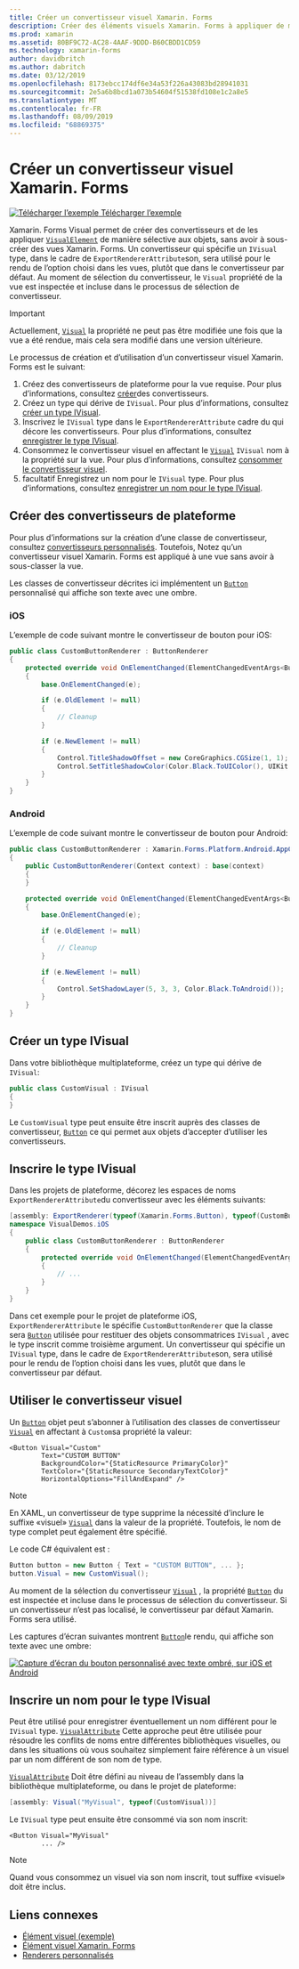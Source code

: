 ```yaml
---
title: Créer un convertisseur visuel Xamarin. Forms
description: Créer des éléments visuels Xamarin. Forms à appliquer de manière sélective aux objets VisualElement, sans avoir à reclasser les vues Xamarin. Forms.
ms.prod: xamarin
ms.assetid: 80BF9C72-AC28-4AAF-9DDD-B60CBDD1CD59
ms.technology: xamarin-forms
author: davidbritch
ms.author: dabritch
ms.date: 03/12/2019
ms.openlocfilehash: 8173ebcc174df6e34a53f226a43083bd28941031
ms.sourcegitcommit: 2e5a6b8bcd1a073b54604f51538fd108e1c2a8e5
ms.translationtype: MT
ms.contentlocale: fr-FR
ms.lasthandoff: 08/09/2019
ms.locfileid: "68869375"
---
```

# <a name="create-a-xamarinforms-visual-renderer"></a>Créer un convertisseur visuel Xamarin. Forms

[![Télécharger l’exemple](~/media/shared/download.png) Télécharger l’exemple](https://docs.microsoft.com/samples/xamarin/xamarin-forms-samples/userinterface-visualdemos)

Xamarin. Forms Visual permet de créer des convertisseurs et de les appliquer [`VisualElement`](xref:Xamarin.Forms.VisualElement) de manière sélective aux objets, sans avoir à sous-créer des vues Xamarin. Forms. Un convertisseur qui spécifie un `IVisual` type, dans le cadre de `ExportRendererAttribute`son, sera utilisé pour le rendu de l’option choisi dans les vues, plutôt que dans le convertisseur par défaut. Au moment de sélection du convertisseur, le `Visual` propriété de la vue est inspectée et incluse dans le processus de sélection de convertisseur.

> [!IMPORTANT]
> Actuellement, [`Visual`](xref:Xamarin.Forms.VisualElement.Visual) la propriété ne peut pas être modifiée une fois que la vue a été rendue, mais cela sera modifié dans une version ultérieure.

Le processus de création et d’utilisation d’un convertisseur visuel Xamarin. Forms est le suivant:

1. Créez des convertisseurs de plateforme pour la vue requise. Pour plus d’informations, consultez [créer](#create-platform-renderers)des convertisseurs.
1. Créez un type qui dérive de `IVisual`. Pour plus d’informations, consultez [créer un type IVisual](#create-an-ivisual-type).
1. Inscrivez le `IVisual` type dans le `ExportRendererAttribute` cadre du qui décore les convertisseurs. Pour plus d’informations, consultez [enregistrer le type IVisual](#register-the-ivisual-type).
1. Consommez le convertisseur visuel en affectant le [`Visual`](xref:Xamarin.Forms.VisualElement.Visual) `IVisual` nom à la propriété sur la vue. Pour plus d’informations, consultez [consommer le convertisseur visuel](#consume-the-visual-renderer).
1. facultatif Enregistrez un nom pour le `IVisual` type. Pour plus d’informations, consultez [enregistrer un nom pour le type IVisual](#register-a-name-for-the-ivisual-type).

## <a name="create-platform-renderers"></a>Créer des convertisseurs de plateforme

Pour plus d’informations sur la création d’une classe de convertisseur, consultez [convertisseurs personnalisés](~/xamarin-forms/app-fundamentals/custom-renderer/index.md). Toutefois, Notez qu’un convertisseur visuel Xamarin. Forms est appliqué à une vue sans avoir à sous-classer la vue.

Les classes de convertisseur décrites ici implémentent un [`Button`](xref:Xamarin.Forms.Button) personnalisé qui affiche son texte avec une ombre.

### <a name="ios"></a>iOS

L’exemple de code suivant montre le convertisseur de bouton pour iOS:

```csharp
public class CustomButtonRenderer : ButtonRenderer
{
    protected override void OnElementChanged(ElementChangedEventArgs<Button> e)
    {
        base.OnElementChanged(e);

        if (e.OldElement != null)
        {
            // Cleanup
        }

        if (e.NewElement != null)
        {
            Control.TitleShadowOffset = new CoreGraphics.CGSize(1, 1);
            Control.SetTitleShadowColor(Color.Black.ToUIColor(), UIKit.UIControlState.Normal);
        }
    }
}
```

### <a name="android"></a>Android

L’exemple de code suivant montre le convertisseur de bouton pour Android:

```csharp
public class CustomButtonRenderer : Xamarin.Forms.Platform.Android.AppCompat.ButtonRenderer
{
    public CustomButtonRenderer(Context context) : base(context)
    {
    }

    protected override void OnElementChanged(ElementChangedEventArgs<Button> e)
    {
        base.OnElementChanged(e);

        if (e.OldElement != null)
        {
            // Cleanup
        }

        if (e.NewElement != null)
        {
            Control.SetShadowLayer(5, 3, 3, Color.Black.ToAndroid());
        }
    }
}
```

## <a name="create-an-ivisual-type"></a>Créer un type IVisual

Dans votre bibliothèque multiplateforme, créez un type qui dérive de `IVisual`:

```csharp
public class CustomVisual : IVisual
{
}
```

Le `CustomVisual` type peut ensuite être inscrit auprès des classes de convertisseur, [`Button`](xref:Xamarin.Forms.Button) ce qui permet aux objets d’accepter d’utiliser les convertisseurs.

## <a name="register-the-ivisual-type"></a>Inscrire le type IVisual

Dans les projets de plateforme, décorez les espaces de noms `ExportRendererAttribute`du convertisseur avec les éléments suivants:

```csharp
[assembly: ExportRenderer(typeof(Xamarin.Forms.Button), typeof(CustomButtonRenderer), new[] { typeof(CustomVisual) })]
namespace VisualDemos.iOS
{
    public class CustomButtonRenderer : ButtonRenderer
    {
        protected override void OnElementChanged(ElementChangedEventArgs<Button> e)
        {
            // ...
        }
    }
}
```

Dans cet exemple pour le projet de plateforme iOS, `ExportRendererAttribute` le spécifie `CustomButtonRenderer` que la classe sera [`Button`](xref:Xamarin.Forms.Button) utilisée pour restituer des objets consommatrices `IVisual` , avec le type inscrit comme troisième argument. Un convertisseur qui spécifie un `IVisual` type, dans le cadre de `ExportRendererAttribute`son, sera utilisé pour le rendu de l’option choisi dans les vues, plutôt que dans le convertisseur par défaut.

## <a name="consume-the-visual-renderer"></a>Utiliser le convertisseur visuel

Un [`Button`](xref:Xamarin.Forms.Button) objet peut s’abonner à l’utilisation des classes de convertisseur [`Visual`](xref:Xamarin.Forms.VisualElement.Visual) en affectant à `Custom`sa propriété la valeur:

```xaml
<Button Visual="Custom"
        Text="CUSTOM BUTTON"
        BackgroundColor="{StaticResource PrimaryColor}"
        TextColor="{StaticResource SecondaryTextColor}"
        HorizontalOptions="FillAndExpand" />
```

> [!NOTE]
> En XAML, un convertisseur de type supprime la nécessité d’inclure le suffixe «visuel» [`Visual`](xref:Xamarin.Forms.VisualElement.Visual) dans la valeur de la propriété. Toutefois, le nom de type complet peut également être spécifié.

Le code C# équivalent est :

```csharp
Button button = new Button { Text = "CUSTOM BUTTON", ... };
button.Visual = new CustomVisual();
```

Au moment de la sélection du convertisseur [`Visual`](xref:Xamarin.Forms.VisualElement.Visual) , la propriété [`Button`](xref:Xamarin.Forms.Button) du est inspectée et incluse dans le processus de sélection du convertisseur. Si un convertisseur n’est pas localisé, le convertisseur par défaut Xamarin. Forms sera utilisé.

Les captures d’écran suivantes montrent [`Button`](xref:Xamarin.Forms.Button)le rendu, qui affiche son texte avec une ombre:

[![Capture d’écran du bouton personnalisé avec texte ombré, sur iOS et Android](material-visual-images/custom-button.png "Bouton avec texte ombré")](material-visual-images/custom-button-large.png#lightbox)

## <a name="register-a-name-for-the-ivisual-type"></a>Inscrire un nom pour le type IVisual

Peut être utilisé pour enregistrer éventuellement un nom différent pour le `IVisual` type. [`VisualAttribute`](xref:Xamarin.Forms.VisualAttribute) Cette approche peut être utilisée pour résoudre les conflits de noms entre différentes bibliothèques visuelles, ou dans les situations où vous souhaitez simplement faire référence à un visuel par un nom différent de son nom de type.

[`VisualAttribute`](xref:Xamarin.Forms.VisualAttribute) Doit être défini au niveau de l’assembly dans la bibliothèque multiplateforme, ou dans le projet de plateforme:

```csharp
[assembly: Visual("MyVisual", typeof(CustomVisual))]
```

Le `IVisual` type peut ensuite être consommé via son nom inscrit:

```xaml
<Button Visual="MyVisual"
        ... />
```

> [!NOTE]
> Quand vous consommez un visuel via son nom inscrit, tout suffixe «visuel» doit être inclus.

## <a name="related-links"></a>Liens connexes

- [Élément visuel (exemple)](https://docs.microsoft.com/samples/xamarin/xamarin-forms-samples/userinterface-visualdemos)
- [Élément visuel Xamarin. Forms](material-visual.md)
- [Renderers personnalisés](~/xamarin-forms/app-fundamentals/custom-renderer/index.md)
